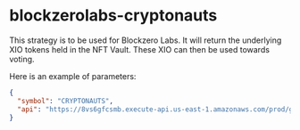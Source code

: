 # blockzerolabs-cryptonauts

This strategy is to be used for Blockzero Labs. It will return the underlying XIO tokens held in the NFT Vault. These
XIO can then be used towards voting.

Here is an example of parameters:

```json
{
  "symbol": "CRYPTONAUTS",
  "api": "https://8vs6gfcsmb.execute-api.us-east-1.amazonaws.com/prod/getCryptonautBalances"
}
```
